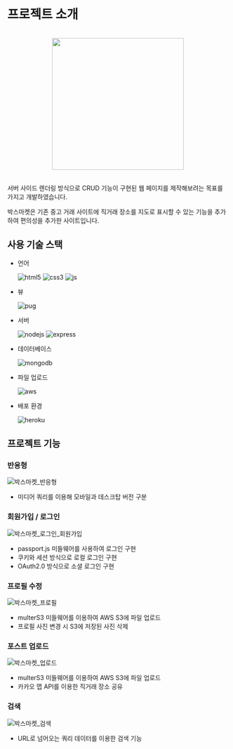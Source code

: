 # 프로젝트 소개

<br>
<center>
<img src="https://user-images.githubusercontent.com/75672249/117419208-48016a80-af57-11eb-9b4d-e85deec186a3.png" width="300px" />
</center>
<br>

서버 사이드 렌더링 방식으로 CRUD 기능이 구현된 웹 페이지를 제작해보려는 목표를 가지고 개발하였습니다.

박스마켓은 기존 중고 거래 사이트에 직거래 장소를 지도로 표시할 수 있는 기능을 추가하여 편의성을 추가한 사이트입니다.

## 사용 기술 스택

- 언어

  ![html5](https://img.shields.io/badge/HTML5-E34F26?style=for-the-badge&logo=html5&logoColor=white)
  ![css3](https://img.shields.io/badge/CSS3-1572B6?style=for-the-badge&logo=css3&logoColor=white)
  ![js](https://img.shields.io/badge/JavaScript-F7DF1E?style=for-the-badge&logo=javascript&logoColor=black)

- 뷰

  ![pug](https://img.shields.io/badge/Pug-E3C29B?style=for-the-badge&logo=pug&logoColor=black)

- 서버

  ![nodejs](https://img.shields.io/badge/Node.js-43853D?style=for-the-badge&logo=node.js&logoColor=white)
  ![express](https://img.shields.io/badge/Express.js-000000?style=for-the-badge&logo=express&logoColor=white)

- 데이터베이스

  ![mongodb](https://img.shields.io/badge/MongoDB-4EA94B?style=for-the-badge&logo=mongodb&logoColor=white)

- 파일 업로드

  ![aws](https://img.shields.io/badge/Amazon_AWS-232F3E?style=for-the-badge&logo=amazon-aws&logoColor=white)

- 배포 환경

  ![heroku](https://img.shields.io/badge/Heroku-430098?style=for-the-badge&logo=heroku&logoColor=white)

## 프로젝트 기능

### 반응형

![박스마켓_반응형](https://user-images.githubusercontent.com/75672249/117530744-d9391580-b019-11eb-98d2-66e691cc5f61.gif)

- 미디어 쿼리를 이용해 모바일과 데스크탑 버전 구분

### 회원가입 / 로그인

![박스마켓_로그인_회원가입](https://user-images.githubusercontent.com/75672249/117530746-da6a4280-b019-11eb-8aac-e9434d296e94.gif)

- passport.js 미들웨어를 사용하여 로그인 구현
- 쿠키와 세션 방식으로 로컬 로그인 구현
- OAuth2.0 방식으로 소셜 로그인 구현

### 프로필 수정

![박스마켓_프로필](https://user-images.githubusercontent.com/75672249/117532109-de4d9300-b020-11eb-9425-c9747fc58f1c.gif)

- multerS3 미들웨어를 이용하여 AWS S3에 파일 업로드
- 프로필 사진 변경 시 S3에 저장된 사진 삭제

### 포스트 업로드

![박스마켓_업로드](https://user-images.githubusercontent.com/75672249/117532289-a72bb180-b021-11eb-8fda-55b9a091321c.gif)

- multerS3 미들웨어를 이용하여 AWS S3에 파일 업로드
- 카카오 맵 API를 이용한 직거래 장소 공유

### 검색

![박스마켓_검색](https://user-images.githubusercontent.com/75672249/117532338-012c7700-b022-11eb-9f11-96b5d598fbbe.gif)

- URL로 넘어오는 쿼리 데이터를 이용한 검색 기능
